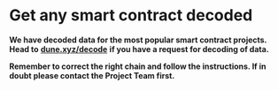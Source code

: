 # Get any smart contract decoded

**We have decoded data for the most popular smart contract projects. Head to** [**dune.xyz/decode**](https://duneanalytics.retool.com/embedded/public/892af55f-a6ff-41df-b203-f8acb6f0a38b) **if you have a request for decoding of data.**

**Remember to correct the right chain and follow the instructions. If in doubt please contact the Project Team first.**

